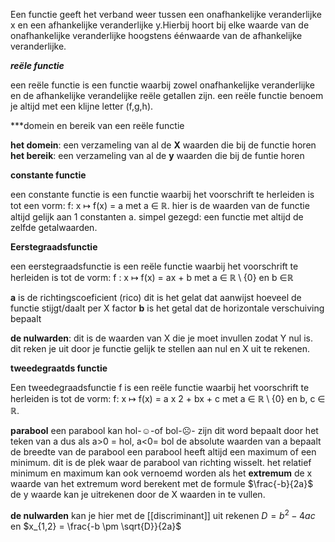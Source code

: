 
Een functie geeft het verband weer tussen een onafhankelijke veranderlijke x en een afhankelijke veranderlijke y.Hierbij hoort bij elke waarde van de onafhankelijke veranderlijke hoogstens éénwaarde van de afhankelijke veranderlijke.

***reële functie***

een reële functie is een functie waarbij zowel onafhankelijke veranderlijke en de afhankelijke verandelijke reële getallen zijn.
een reële functie benoem je altijd met een klijne letter (f,g,h).

***domein en bereik van een reële functie

**het domein**: een verzameling van al de **X** waarden die bij de functie horen
**het bereik**: een verzameling van al de **y** waarden die bij de funtie horen 

**constante functie**

een constante functie is een functie waarbij het voorschrift te herleiden is tot een vorm: 
f: x ↦ f(x) = a met a ∈ $\mathbb{R}$. hier is de waarden van de functie altijd gelijk aan 1 constanten a.
simpel gezegd: een functie met altijd de zelfde getalwaarden.

**Eerstegraadsfunctie** 

een eerstegraadsfunctie is een reële functie waarbij het voorschrift te herleiden is tot de vorm:
f : x ↦ f(x) = ax + b met a ∈ $\mathbb{R} \setminus \{0\}$ en b ∈$\mathbb{R}$

**a** is de richtingscoeficient (rico) dit is het gelat dat aanwijst hoeveel de functie stijgt/daalt per X factor
**b** is het getal dat de horizontale verschuiving bepaalt 

**de nulwarden**: dit is de waarden van X die je moet invullen zodat Y nul is.
dit reken je uit door je functie gelijk te stellen aan nul en X uit te rekenen.

**tweedegraatds functie**

Een tweedegraadsfunctie f is een reële functie waarbij het voorschrift te herleiden is tot de vorm: f: x ↦ f(x) = a x 2 + bx + c met a ∈ $\mathbb{R} \setminus \{0\}$ en b, c ∈ $\mathbb{R}$.

**parabool**
een parabool kan hol-☺-of bol-☹- zijn dit word bepaalt door het teken van a
dus als a>0 = hol, a<0= bol
de absolute waarden van a bepaalt de breedte van de parabool
een parabool heeft altijd een maximum of een minimum. dit is de plek waar de parabool van richting wisselt. het relatief minimum en maximum kan ook vernoemd worden als  het **extremum**
de x waarde van het extremum word berekent met de formule $\frac{-b}{2a}$ 
de y waarde kan je uitrekenen door de X waarden in te vullen.


**de nulwarden**
kan je hier met de [[discriminant]] uit rekenen 
$D = b^2 − 4ac$ en $x_{1,2} = \frac{-b \pm \sqrt{D}}{2a}$







